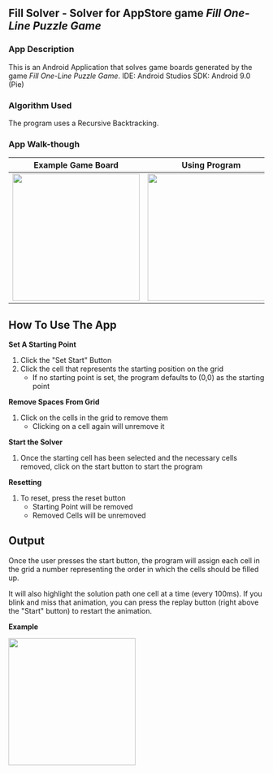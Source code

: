 ## Fill Solver - Solver for AppStore game *Fill One-Line Puzzle Game*

### App Description
This is an Android Application that solves game boards generated by the game *Fill One-Line Puzzle Game*. 
IDE: Android Studios
SDK: Android 9.0 (Pie)

### Algorithm Used
The program uses a Recursive Backtracking. 

### App Walk-though
Example Game Board         |  Using Program
:-------------------------:|:-------------------------:
<img src="https://github.com/samliu000/FillSolver/blob/master/ReadMeAssets/ExampleGameBoard.PNG" width=250><br>  |  <img src="https://github.com/samliu000/FillSolver/blob/master/ReadMeAssets/Demo.gif" width=250><br>

## How To Use The App
**Set A Starting Point**
1. Click the "Set Start" Button
2. Click the cell that represents the starting position on the grid
   - If no starting point is set, the program defaults to (0,0) as the starting point
  
**Remove Spaces From Grid**
1. Click on the cells in the grid to remove them
   - Clicking on a cell again will unremove it
   
**Start the Solver**
1. Once the starting cell has been selected and the necessary cells removed, click on the start button to start the program

**Resetting**
1. To reset, press the reset button
   - Starting Point will be removed
   - Removed Cells will be unremoved
   
## Output
Once the user presses the start button, the program will assign each cell in the grid a number representing the order in which the cells should be filled up. 

It will also highlight the solution path one cell at a time (every 100ms). If you blink and miss that animation, you can press the replay button (right above the "Start" button) to restart the animation.

**Example**

<img src="https://github.com/samliu000/FillSolver/blob/master/ReadMeAssets/answerExampleWithHighlight.png" width=250><br>
